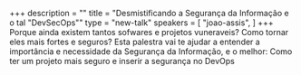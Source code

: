 +++
description = ""
title = "Desmistificando a Segurança da Informação e o tal \"DevSecOps\""
type = "new-talk"
speakers = [
        "joao-assis",
]
+++
Porque ainda existem tantos sofwares e projetos vuneraveis?
Como tornar eles mais fortes e seguros? 
Esta palestra vai te ajudar a entender a importância e necessidade da Segurança da Informação, e o melhor: Como ter um projeto mais seguro e inserir a segurança no DevOps